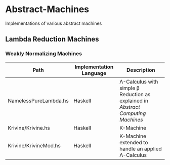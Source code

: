 # Abstract-Machines

Implementations of various abstract machines

## Lambda Reduction Machines

### Weakly Normalizing Machines

| Path                  | Implementation Language | Description                                                                      |
| --------------------- | ----------------------- | -------------------------------------------------------------------------------- |
| NamelessPureLambda.hs | Haskell                 | Λ-Calculus with simple β Reduction as explained in _Abstract Computing Machines_ |
| Krivine/Krivine.hs    | Haskell                 | K-Machine                                                                        |
| Krivine/KrivineMod.hs | Haskell                 | K-Machine extended to handle an applied Λ-Calculus                               |
